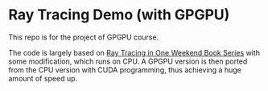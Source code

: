 # Ray Tracing Demo (with GPGPU)

This repo is for the project of GPGPU course.

The code is largely based on [Ray Tracing in One Weekend Book Series](https://github.com/RayTracing/raytracing.github.io) with some modification, which runs on CPU. 
A GPGPU version is then ported from the CPU version with CUDA programming, thus achieving a huge amount of speed up.

